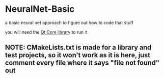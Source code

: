 # NeuralNet-Basic

a basic neural net approach to figure out how to code that stuff

you will need the [Qt Core library](https://qt.io "Qt homepage") to run it

## NOTE: CMakeLists.txt is made for a library and test projects, so it won't work as it is here, just comment every file where it says "file not found" out
